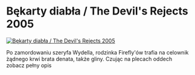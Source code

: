 Bękarty diabła / The Devil's Rejects 2005 
=============
[![Bękarty diabła / The Devil's Rejects 2005 ](http://vidos.pl/images/player.gif)](http://vidos.pl/bekarty-diabla-the-devil-s-rejects-2005)

 Po zamordowaniu szeryfa Wydella, rodzinka Firefly'ów trafia na celownik żądnego krwi brata denata, także gliny. Czując na plecach oddech zobacz pełny opis
